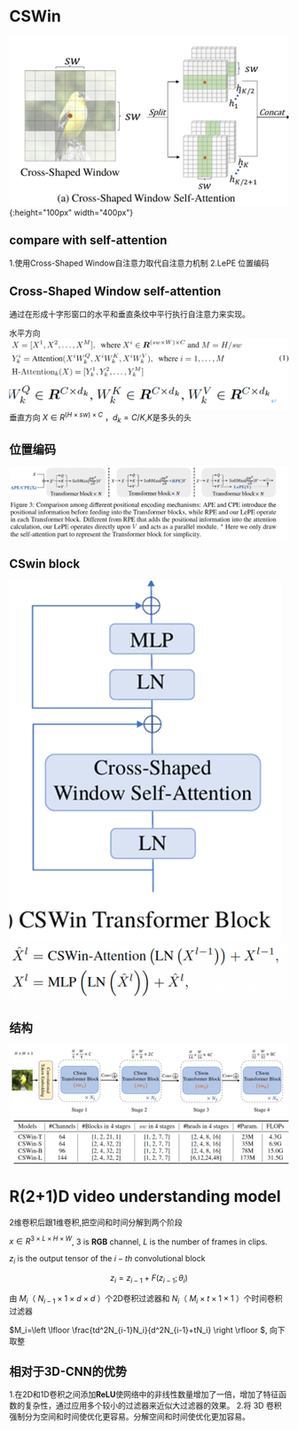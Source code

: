 # CSWin
![picture](images/cswin-model.png){:height="100px" width="400px"}
## compare with self-attention
1.使用Cross-Shaped Window自注意力取代自注意力机制
2.LePE 位置编码
## Cross-Shaped Window self-attention
通过在形成十字形窗口的水平和垂直条纹中平行执行自注意力来实现。

水平方向
![picture](images/formula.png)
垂直方向
$X∈R^{(H×sw)×C}$ ，$d_k=C/K$,$K$是多头的头
## 位置编码
![picture](images/cswin_position.png)
## CSwin block
![picture](images/block.png)
![picture](images/block_f.png)
## 结构
![picture](images/architecture.png)
![picture](images/different_ar.png)
# R(2+1)D video understanding model
2维卷积后跟1维卷积,把空间和时间分解到两个阶段

$x\in R^{3\times L\times H\times W}$, $3$ is **RGB** channel, $L$ is the number of frames in clips.

$z_i$ is the output tensor of the $i-th$ convolutional block

$$z_i=z_{i-1}+F(z_{i-1};\theta_i)$$


由 $M_i$（ $N_{i-1}\times 1\times d\times d$ ）个2D卷积过滤器和 $N_i$（ $M_{i}\times t\times 1\times 1$ ）个时间卷积过滤器

$M_i=\left \lfloor \frac{td^2N_{i-1}N_i}{d^2N_{i-1}+tN_i}  \right \rfloor $, 向下取整

## 相对于3D-CNN的优势
1.在2D和1D卷积之间添加**ReLU**使网络中的非线性数量增加了一倍，增加了特征函数的复杂性，通过应用多个较小的过滤器来近似大过滤器的效果。
2.将 3D 卷积强制分为空间和时间使优化更容易。分解空间和时间使优化更加容易。
